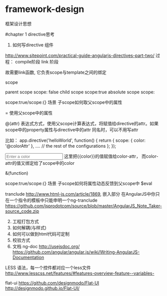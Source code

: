 framework-design
================

框架设计思想

#chapter 1 directive思考
1. 如何写directive 组件

http://www.sitepoint.com/practical-guide-angularjs-directives-part-two/
过程：
compile阶段
link 阶段

故需要link函数, 它负责scope与template之间的绑定

scope

parent scope    scope: false
child scope     scope:true
absolute scope  scope:

scope:true/scope:{} 场景
子scope如何取父scope中的属性

= 使用父scope中的属性

@(attr) 表达式方式，使用父scope计算表达式，将赋值给directive的attr。如果scope中的property属性与directive中的attr 同名时，可以不用写attr

比如：
app.directive('helloWorld', function() {
  return {
    scope: {
      color: '@colorAttr'
    },
    ....
    // the rest of the configurations
  };
});
<body ng-controller="MainCtrl">
  <input type="text" ng-model="color" placeholder="Enter a color"/>
  <hello-world color-attr="{{color}}"/>
</body>
这里把{{color}}的值赋值给color-attr， 而color-attr的值又绑定给了scope中的color

&(function)

scope:true/scope:{} 场景
子scope如何将属性动态反馈到父scope中
$eval

tranclude
http://www.html-js.com/article/1869, 嵌入部分
在AngularJS中你只在一个指令的模板中只能申明一个ng-tranclude
https://github.com/jsprodotcom/source/blob/master/AngularJS_Note_Taker-source_code.zip


2. 工程打包方式
3. 如何解耦(与样式)
4. 如何可以做到html代码可定制
5. 校验方式
6. 文档 ng-doc  http://usejsdoc.org/
   https://github.com/angular/angular.js/wiki/Writing-AngularJS-Documentation

LESS 语法，每一个控件都对应一个less文件
http://www.lesscss.net/features/#features-overview-feature--variables-

flat-ui
https://github.com/designmodo/Flat-UI
http://designmodo.github.io/Flat-UI/


